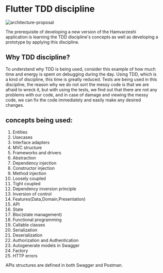 # Flutter TDD discipline
![architecture-proposal](https://user-images.githubusercontent.com/89376296/132801668-1a24c1ed-cbc2-4cfe-b642-ecf9343f116a.png)

The prerequisite of developing a new version of the Hamvarzeshi application is learning the TDD discipline's concepts as well as developing a prototype by applying this discipline.

## Why TDD discipline?<br>
To understand why TDD is being used, consider this example of how much time and energy is spent on debugging during the day. Using TDD, which is a kind of discipline, this time is greatly reduced. Tests are being used in this discipline, the reason why we do not sort the messy code is that we are afraid to wreck it, but with using the tests, we find out that there are not any problems with our code, and in case of damage and viewing the messy code, we can fix the code immediately and easily make any desired changes.

## concepts being used:
1. Entities<br>
2. Usecases<br>
3. Interface adapters<br>
4. MVC structure<br>
5. Frameworks and drivers<br>
6. Abstraction<br>
7. Dependency injection<br>
8. Constructor injection<br>
9. Method injection<br>
10. Loosely coupled<br>
11. Tight coupled<br>
12. Dependency inversion principle<br>
13. Inversion of control<br>
14. Features(Data,Domain,Presentation)<br>
15. API<br>
16. State<br>
17. Bloc(state management)<br>
18. Functional programming<br>
19. Callable classes<br>
20. Serialization<br>
21. Deserialization<br>
23. Authorization and Authentication<br>
24. Autogenerate models in Swagger<br>
25. Factory<br>
26. HTTP errors<br>


APIs structures are defined in both Swagger and Postman.
